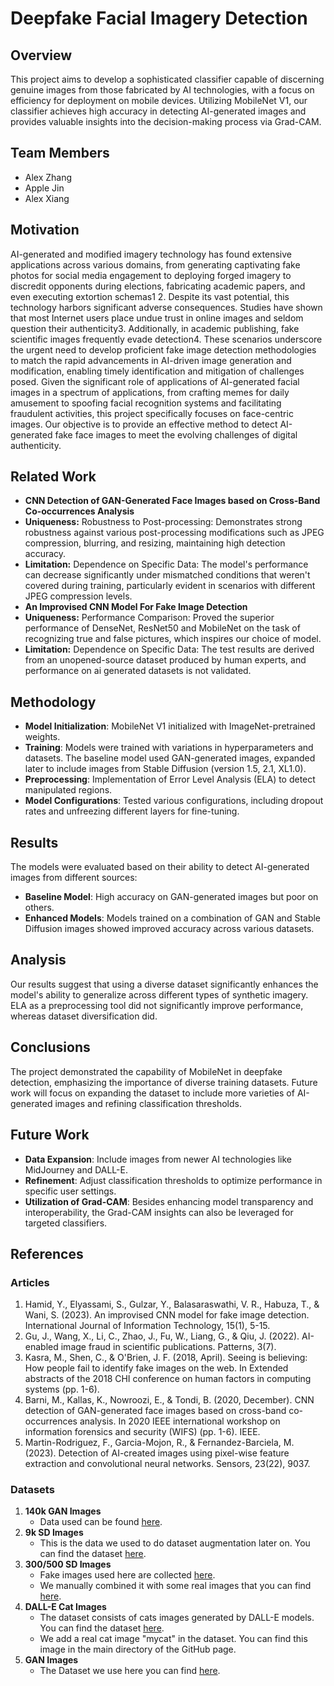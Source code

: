 # Deepfake Facial Imagery Detection

## Overview
This project aims to develop a sophisticated classifier capable of discerning genuine images from those fabricated by AI technologies, with a focus on efficiency for deployment on mobile devices. Utilizing MobileNet V1, our classifier achieves high accuracy in detecting AI-generated images and provides valuable insights into the decision-making process via Grad-CAM.

## Team Members
- Alex Zhang
- Apple Jin
- Alex Xiang

## Motivation
AI-generated and modified imagery technology has found extensive applications across various domains, from generating captivating fake photos for social media engagement to deploying forged imagery to discredit opponents during elections, fabricating academic papers, and even executing extortion schemas1 2. Despite its vast potential, this technology harbors significant adverse consequences. Studies have shown that most Internet users place undue trust in online images and seldom question their authenticity3. Additionally, in academic publishing, fake scientific images frequently evade detection4. These scenarios underscore the urgent need to develop proficient fake image detection methodologies to match the rapid advancements in AI-driven image generation and modification, enabling timely identification and mitigation of challenges posed.
Given the significant role of applications of AI-generated facial images in a spectrum of applications, from crafting memes for daily amusement to spoofing facial recognition systems and facilitating fraudulent activities, this project specifically focuses on face-centric images. Our objective is to provide an effective method to detect AI-generated fake face images to meet the evolving challenges of digital authenticity.

## Related Work
- **CNN Detection of GAN-Generated Face Images based on Cross-Band Co-occurrences Analysis**
- **Uniqueness:** Robustness to Post-processing: Demonstrates strong robustness against various
post-processing modifications such as JPEG compression, blurring, and resizing, maintaining high detection accuracy.
- **Limitation:** Dependence on Specific Data: The model's performance can decrease significantly under mismatched conditions that weren't covered during training, particularly evident in scenarios with different JPEG compression levels.
- **An Improvised CNN Model For Fake Image Detection**
- **Uniqueness:** Performance Comparison: Proved the superior performance of DenseNet, ResNet50 and MobileNet on the task of recognizing true and false pictures, which inspires our choice of model.
- **Limitation:** Dependence on Specific Data: The test results are derived from an unopened-source dataset produced by human experts, and performance on ai generated datasets is not validated.

## Methodology
- **Model Initialization**: MobileNet V1 initialized with ImageNet-pretrained weights.
- **Training**: Models were trained with variations in hyperparameters and datasets. The baseline model used GAN-generated images, expanded later to include images from Stable Diffusion (version 1.5, 2.1, XL1.0).
- **Preprocessing**: Implementation of Error Level Analysis (ELA) to detect manipulated regions.
- **Model Configurations**: Tested various configurations, including dropout rates and unfreezing different layers for fine-tuning.

## Results
The models were evaluated based on their ability to detect AI-generated images from different sources:
- **Baseline Model**: High accuracy on GAN-generated images but poor on others.
- **Enhanced Models**: Models trained on a combination of GAN and Stable Diffusion images showed improved accuracy across various datasets.

## Analysis 
Our results suggest that using a diverse dataset significantly enhances the model's ability to generalize across different types of synthetic imagery. ELA as a preprocessing tool did not significantly improve performance, whereas dataset diversification did.

## Conclusions
The project demonstrated the capability of MobileNet in deepfake detection, emphasizing the importance of diverse training datasets. Future work will focus on expanding the dataset to include more varieties of AI-generated images and refining classification thresholds.

## Future Work
- **Data Expansion**: Include images from newer AI technologies like MidJourney and DALL-E.
- **Refinement**: Adjust classification thresholds to optimize performance in specific user settings.
- **Utilization of Grad-CAM**: Besides enhancing model transparency and interoperability, the Grad-CAM insights can also be leveraged for targeted classifiers.


## References

### Articles

1. Hamid, Y., Elyassami, S., Gulzar, Y., Balasaraswathi, V. R., Habuza, T., & Wani, S. (2023). An improvised CNN model for fake image detection. International Journal of Information Technology, 15(1), 5-15.
2. Gu, J., Wang, X., Li, C., Zhao, J., Fu, W., Liang, G., & Qiu, J. (2022). AI-enabled image fraud in scientific publications. Patterns, 3(7).
3. Kasra, M., Shen, C., & O'Brien, J. F. (2018, April). Seeing is believing: How people fail to identify fake images on the web. In Extended abstracts of the 2018 CHI conference on human factors in computing systems (pp. 1-6).
4. Barni, M., Kallas, K., Nowroozi, E., & Tondi, B. (2020, December). CNN detection of GAN-generated face images based on cross-band co-occurrences analysis. In 2020 IEEE international workshop on information forensics and security (WIFS) (pp. 1-6). IEEE.
5. Martin-Rodriguez, F., Garcia-Mojon, R., & Fernandez-Barciela, M. (2023). Detection of AI-created images using pixel-wise feature extraction and convolutional neural networks. Sensors, 23(22), 9037.

### Datasets

1. **140k GAN Images**
   - Data used can be found [here](https://github.com/nicoladisabato/fake-face-detection).
2. **9k SD Images**
   - This is the data we used to do dataset augmentation later on. You can find the dataset [here](https://github.com/tobecwb/stable-diffusion-face-dataset.git).
3. **300/500 SD Images**
   - Fake images used here are collected [here](https://www.kaggle.com/datasets/bwandowando/faces-dataset-using-stable-diffusion-v14).
   - We manually combined it with some real images that you can find [here](https://www.kaggle.com/datasets/atulanandjha/lfwpeople/data).
4. **DALL-E Cat Images**
   - The dataset consists of cats images generated by DALL-E models. You can find the dataset [here](https://www.kaggle.com/datasets/mattop/ai-cat-and-dog-images-dalle-mini).
   - We add a real cat image "mycat" in the dataset. You can find this image in the main directory of the GitHub page.
5. **GAN Images**
   - The Dataset we use here you can find [here](https://www.kaggle.com/datasets/ciplab/real-and-fake-face-detection).


